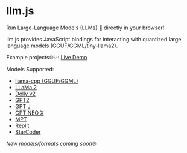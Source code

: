 # llm.js

Run Large-Language Models (LLMs) 🚀 directly in your browser!

llm.js provides JavaScript bindings for interacting with quantized large language models (GGUF/GGML/tiny-llama2).

Example projects🌐✨: [Live Demo](https://rahuldshetty.github.io/ggml.js-examples/)

Models Supported:
- [llama-cpp (GGUF/GGML)](https://github.com/ggerganov/llama.cpp)
- [LLaMa 2](https://github.com/karpathy/llama2.c)
- [Dolly v2](https://github.com/ggerganov/ggml/tree/master/examples/dolly-v2) 
- [GPT2](https://github.com/ggerganov/ggml/tree/master/examples/gpt-2)
- [GPT J](https://github.com/ggerganov/ggml/tree/master/examples/gpt-j)
- [GPT NEO X](https://github.com/ggerganov/ggml/tree/master/examples/gpt-neox)
- [MPT](https://github.com/ggerganov/ggml/tree/master/examples/mpt)
- [Replit](https://github.com/ggerganov/ggml/tree/master/examples/replit)
- [StarCoder](https://github.com/ggerganov/ggml/tree/master/examples/starcoder)

*New models/formats coming soon*⏰
